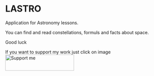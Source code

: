 # LASTRO

Application for Astronomy lessons.

You can find and read constellations, formuls and facts about space. 

Good luck

If you want to support my work just click on image
<a href="https://www.patreon.com/ilobosoki" target="_blank"><img src="https://www.flaticon.com/svg/vstatic/svg/4038/4038653.svg?token=exp=1610880738~hmac=f190118bfd5138434e1bde4021208430" alt="Support me" style="height: 51px !important;width: 217px !important;" ></a>



